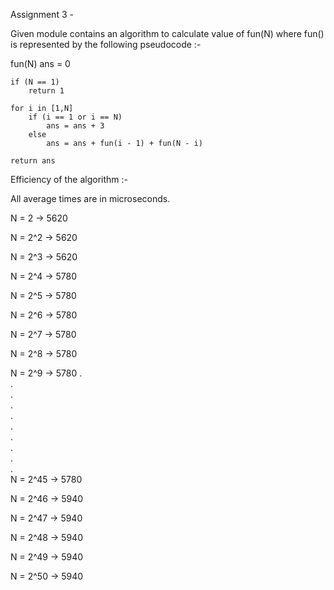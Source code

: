 Assignment 3 -

Given module contains an algorithm to calculate value of fun(N) where fun() is represented by the following pseudocode :-

fun(N) 
    ans = 0

    if (N == 1)
        return 1

    for i in [1,N]
        if (i == 1 or i == N)
            ans = ans + 3
        else
            ans = ans + fun(i - 1) + fun(N - i)

    return ans

Efficiency of the algorithm :-


All average times are in microseconds.


N = 2 -> 5620

N = 2^2 -> 5620

N = 2^3 -> 5620

N = 2^4 -> 5780

N = 2^5 -> 5780

N = 2^6 -> 5780

N = 2^7 -> 5780

N = 2^8 -> 5780

N = 2^9 -> 5780
.  
.  
.  
.  
.  
.  
.  
.  
.  
.  
N = 2^45 -> 5780

N = 2^46 -> 5940

N = 2^47 -> 5940

N = 2^48 -> 5940

N = 2^49 -> 5940

N = 2^50 -> 5940
